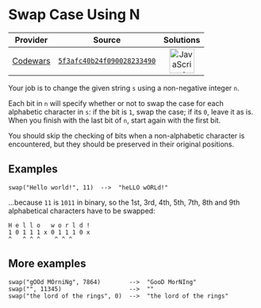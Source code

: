 [_metadata_:generated]: - "true"

# Swap Case Using N

<!-- INFO TABLE BEGIN -->

| Provider                                        | Source                                                                               | Solutions                                                                                                                                                    |
| :---------------------------------------------: | :----------------------------------------------------------------------------------: | :----------------------------------------------------------------------------------------------------------------------------------------------------------: |
| [Codewars](../../../docs/providers/Codewars.md) | [`5f3afc40b24f090028233490`](https://www.codewars.com/kata/5f3afc40b24f090028233490) | [<img src="https://res.cloudinary.com/rascaltwo/image/upload/v1631924076/javascript_ehszr7.svg" alt="JavaScript" title="JavaScript" width="50" />](solve.js) |

<!-- INFO TABLE END -->

Your job is to change the given string `s` using a non-negative integer `n`.

Each bit in `n` will specify whether or not to swap the case for each alphabetic character in `s`: if the bit is `1`, swap the case; if its `0`, leave it as is. When you finish with the last bit of `n`, start again with the first bit.

You should skip the checking of bits when a non-alphabetic character is encountered, but they should be preserved in their original positions.

## Examples

```
swap("Hello world!", 11)  -->  "heLLO wORLd!"
```

...because `11` is `1011` in binary, so the 1st, 3rd, 4th, 5th, 7th, 8th and 9th alphabetical characters have to be swapped:

```
H e l l o   w o r l d !
1 0 1 1 1 x 0 1 1 1 0 x
^   ^ ^ ^    ^ ^ ^
```

## More examples

```
swap("gOOd MOrniNg", 7864)        -->  "GooD MorNIng"
swap("", 11345)                   -->  ""
swap("the lord of the rings", 0)  -->  "the lord of the rings"
```
